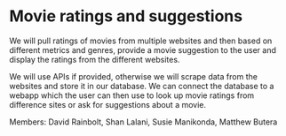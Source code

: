 # Movie ratings and suggestions

We will pull ratings of movies from multiple websites and then based on different metrics and genres, provide a movie suggestion to the user and display the ratings from the different websites. 

We will use APIs if provided, otherwise we will scrape data from the websites and store it in our database. We can connect the database to a webapp which the user can then use to look up movie ratings from difference sites or ask for suggestions about a movie.

Members: David Rainbolt, Shan Lalani, Susie Manikonda, Matthew Butera

